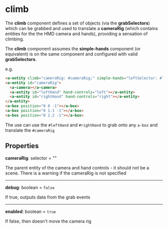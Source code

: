 # climb

The **climb** component defines a set of objects (via the **grabSelectors**) which can be grabbed and used to translate a **cameraRig** (which contains entities for the the HMD camera and hands), providing a sensation of climbing.

The **climb** component assumes the **simple-hands** component (or equivalent) is on the same component and configured with valid **grabSelectors**.

e.g.
```html
<a-entity climb="cameraRig: #cameraRig;" simple-hands="leftSelector: #leftHand; rightSelector: #rightHand; grabSelectors: a-box;"></a-entity>
<a-entity id="cameraRig">
  <a-camera></a-camera>
  <a-entity id="leftHand" hand-controls="left"></a-entity>
  <a-entity id="rightHand" hand-controls="right"></a-entity>
</a-entity>
<a-box position="0 0 -1"></a-box>
<a-box position="0 1.1 -1"></a-box>
<a-box position="0 2.2 -1"></a-box>
```
The use can use the `#leftHand` and `#rightHand` to grab onto any `a-box` and translate the `#cameraRig`

## Properties

**cameraRig**: selector = ""

The parent entity of the camera and hand controls - it should not be a scene.  There is a warning if the cameraRig is not specified

---
**debug**: boolean = `false`

If true, outputs data from the grab events

---
**enabled**: boolean = `true`

If false, then doesn't move the camera rig
